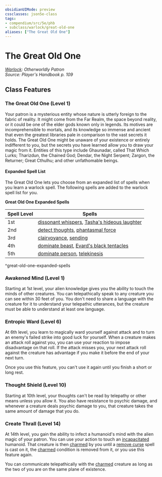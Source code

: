 ```yaml
---
obsidianUIMode: preview
cssclasses: json5e-class
tags:
- compendium/src/5e/phb
- subclass/warlock/great-old-one
aliases: ["The Great Old One"]
---
```

# The Great Old One
*[Warlock](warlock.md): Otherworldly Patron*  
*Source: Player's Handbook p. 109*  


## Class Features

### The Great Old One (Level 1)

Your patron is a mysterious entity whose nature is utterly foreign to the fabric of reality. It might come from the Far Realm, the space beyond reality, or it could be one of the elder gods known only in legends. Its motives are incomprehensible to mortals, and its knowledge so immense and ancient that even the greatest libraries pale in comparison to the vast secrets it holds. The Great Old One might be unaware of your existence or entirely indifferent to you, but the secrets you have learned allow you to draw your magic from it. Entities of this type include Ghaunadar, called That Which Lurks; Tharizdun, the Chained God; Dendar, the Night Serpent; Zargon, the Returner; Great Cthulhu; and other unfathomable beings.

#### Expanded Spell List

The Great Old One lets you choose from an expanded list of spells when you learn a warlock spell. The following spells are added to the warlock spell list for you.

**Great Old One Expanded Spells**

| Spell Level | Spells |
|-------------|--------|
| 1st | [dissonant whispers](compendium/spells/dissonant-whispers.md), [Tasha's hideous laughter](compendium/spells/tashas-hideous-laughter.md) |
| 2nd | [detect thoughts](compendium/spells/detect-thoughts.md), [phantasmal force](compendium/spells/phantasmal-force.md) |
| 3rd | [clairvoyance](compendium/spells/clairvoyance.md), [sending](compendium/spells/sending.md) |
| 4th | [dominate beast](compendium/spells/dominate-beast.md), [Evard's black tentacles](compendium/spells/evards-black-tentacles.md) |
| 5th | [dominate person](compendium/spells/dominate-person.md), [telekinesis](compendium/spells/telekinesis.md) |
^great-old-one-expanded-spells

### Awakened Mind (Level 1)

Starting at 1st level, your alien knowledge gives you the ability to touch the minds of other creatures. You can telepathically speak to any creature you can see within 30 feet of you. You don't need to share a language with the creature for it to understand your telepathic utterances, but the creature must be able to understand at least one language.

### Entropic Ward (Level 6)

At 6th level, you learn to magically ward yourself against attack and to turn an enemy's failed strike into good luck for yourself. When a creature makes an attack roll against you, you can use your reaction to impose disadvantage on that roll. If the attack misses you, your next attack roll against the creature has advantage if you make it before the end of your next turn.

Once you use this feature, you can't use it again until you finish a short or long rest.

### Thought Shield (Level 10)

Starting at 10th level, your thoughts can't be read by telepathy or other means unless you allow it. You also have resistance to psychic damage, and whenever a creature deals psychic damage to you, that creature takes the same amount of damage that you do.

### Create Thrall (Level 14)

At 14th level, you gain the ability to infect a humanoid's mind with the alien magic of your patron. You can use your action to touch an [incapacitated](rules/conditions.md#incapacitated) humanoid. That creature is then [charmed](rules/conditions.md#charmed) by you until a [remove curse](compendium/spells/remove-curse.md) spell is cast on it, the [charmed](rules/conditions.md#charmed) condition is removed from it, or you use this feature again.

You can communicate telepathically with the [charmed](rules/conditions.md#charmed) creature as long as the two of you are on the same plane of existence.